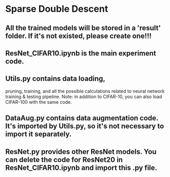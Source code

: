 # Sparse Double Descent

## All the trained models will be stored in a 'result' folder. If it's not existed, please create one!!!
## ResNet_CIFAR10.ipynb is the main experiment code.
## Utils.py contains data loading,  
pruning, training, and all the possible calculations related to neural network training & testing pipeline. Note: in addition to CIFAR-10, you can also load CIFAR-100 with the same code.
## DataAug.py contains data augmentation code. It's imported by Utils.py, so it's not necessary to import it separately.
## ResNet.py provides other ResNet models. You can delete the code for ResNet20 in ResNet_CIFAR10.ipynb and import this .py file.